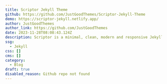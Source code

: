 ```yaml
---
title: Scriptor Jekyll Theme
github: https://github.com/JustGoodThemes/Scriptor-Jekyll-Theme
demo: https://scriptor-jekyll.netlify.app/
author: JustGoodThemes
author_link: https://github.com/JustGoodThemes
date: 2023-11-28T08:08:43.124Z
description: Scriptor is a minimal, clean, modern and responsive Jekyll theme for writers.
ssg:
  - Jekyll
css: []
cms: []
category:
  - Blog
draft: true
disabled_reason: Github repo not found
---
```

